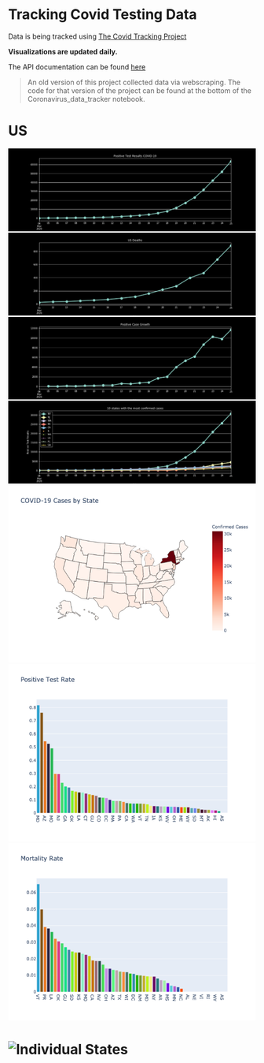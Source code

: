# Tracking Covid Testing Data
Data is being tracked using [The Covid Tracking Project](https://covidtracking.com/)

**Visualizations are updated daily.**

The API documentation can be found [here](https://covidtracking.com/api/)

>An old version of this project collected data via webscraping. The code for that version of the project can be found at the bottom of the Coronavirus_data_tracker notebook.

# US
![](images/positive_tests.png)
![](images/deaths.png)
![](images/positive_case_growth.png)
![](images/top_ten_states.png)
![](images/positive_cases_map.png)
![](images/positive_test_rate.png)
![](images/mortality_rate.png)

# ![Individual States](https://github.com/joelsewhere/covid-19/tree/master/states)